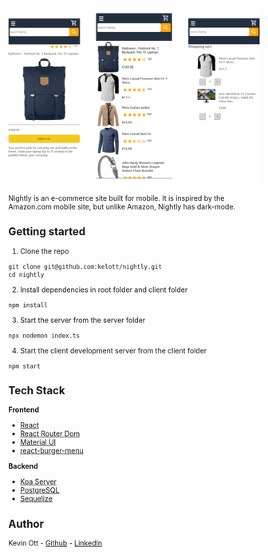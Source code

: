 <p align="center">
  <img src="assets\index-page.png" />
</p>

Nightly is an e-commerce site built for mobile. It is inspired by the Amazon.com mobile site, but unlike Amazon, Nightly has dark-mode.

## Getting started

1. Clone the repo

```
git clone git@github.com:kelott/nightly.git
cd nightly
```

2. Install dependencies in root folder and client folder

```
npm install
```

3. Start the server from the server folder

```
npx nodemon index.ts
```

4. Start the client development server from the client folder

```
npm start
```

## Tech Stack

**Frontend**

- [React](https://github.com/facebook/react)
- [React Router Dom](https://github.com/remix-run/react-router)
- [Material UI](https://mui.com/)
- [react-burger-menu](https://www.npmjs.com/package/react-burger-menu)

**Backend**

- [Koa Server](https://koajs.com/)
- [PostgreSQL](https://www.postgresql.org/)
- [Sequelize](https://sequelize.org/)

## Author

Kevin Ott - [Github](https://github.com/kelott) - [LinkedIn](https://www.linkedin.com/in/kevin-ott-se/)
